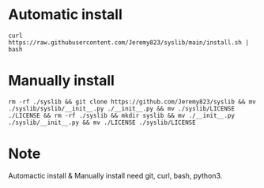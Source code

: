 # Automatic install

``
curl https://raw.githubusercontent.com/Jeremy823/syslib/main/install.sh | bash
``

# Manually install

``
rm -rf ./syslib && git clone https://github.com/Jeremy823/syslib && mv ./syslib/syslib/__init__.py ./__init__.py && mv ./syslib/LICENSE ./LICENSE && rm -rf ./syslib && mkdir syslib && mv ./__init__.py ./syslib/__init__.py && mv ./LICENSE ./syslib/LICENSE
``

# Note
Automactic install & Manually install need git, curl, bash, python3.
